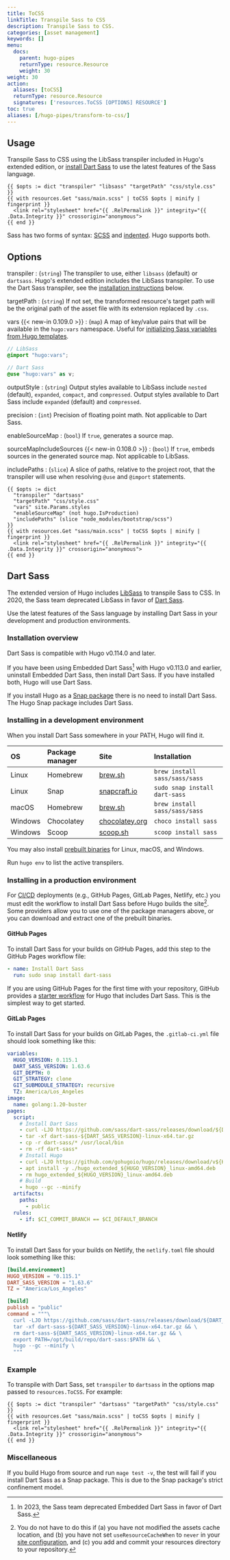 ```yaml
---
title: ToCSS
linkTitle: Transpile Sass to CSS
description: Transpile Sass to CSS.
categories: [asset management]
keywords: []
menu:
  docs:
    parent: hugo-pipes
    returnType: resource.Resource
    weight: 30
weight: 30
action:
  aliases: [toCSS]
  returnType: resource.Resource
  signatures: ['resources.ToCSS [OPTIONS] RESOURCE']
toc: true
aliases: [/hugo-pipes/transform-to-css/]
---
```


## Usage

Transpile Sass to CSS using the LibSass transpiler included in Hugo's extended edition, or [install Dart Sass](#dart-sass) to use the latest features of the Sass language.

```go-html-template
{{ $opts := dict "transpiler" "libsass" "targetPath" "css/style.css" }}
{{ with resources.Get "sass/main.scss" | toCSS $opts | minify | fingerprint }}
  <link rel="stylesheet" href="{{ .RelPermalink }}" integrity="{{ .Data.Integrity }}" crossorigin="anonymous">
{{ end }}
```

Sass has two forms of syntax: [SCSS] and [indented]. Hugo supports both.

[scss]: https://sass-lang.com/documentation/syntax#scss
[indented]: https://sass-lang.com/documentation/syntax#the-indented-syntax

## Options

transpiler
: (`string`) The transpiler to use, either `libsass` (default) or `dartsass`. Hugo's extended edition includes the LibSass transpiler. To use the Dart Sass transpiler, see the [installation instructions](#dart-sass) below.

targetPath
: (`string`) If not set, the transformed resource's target path will be the original path of the asset file with its extension replaced by `.css`.

vars {{< new-in 0.109.0 >}}
: (`map`) A map of key/value pairs that will be available in the `hugo:vars` namespace. Useful for [initializing Sass variables from Hugo templates](https://discourse.gohugo.io/t/42053/).

```scss
// LibSass
@import "hugo:vars";

// Dart Sass
@use "hugo:vars" as v;
```

outputStyle
: (`string`) Output styles available to LibSass include `nested` (default), `expanded`, `compact`, and `compressed`. Output styles available to Dart Sass include `expanded` (default) and `compressed`.

precision
: (`int`) Precision of floating point math. Not applicable to Dart Sass.

enableSourceMap
: (`bool`) If `true`, generates a source map.

sourceMapIncludeSources {{< new-in 0.108.0 >}}
: (`bool`) If `true`, embeds sources in the generated source map. Not applicable to LibSass.

includePaths
: (`slice`) A slice of paths, relative to the project root, that the transpiler will use when resolving `@use` and `@import` statements.

```go-html-template
{{ $opts := dict
  "transpiler" "dartsass"
  "targetPath" "css/style.css"
  "vars" site.Params.styles
  "enableSourceMap" (not hugo.IsProduction) 
  "includePaths" (slice "node_modules/bootstrap/scss")
}}
{{ with resources.Get "sass/main.scss" | toCSS $opts | minify | fingerprint }}
  <link rel="stylesheet" href="{{ .RelPermalink }}" integrity="{{ .Data.Integrity }}" crossorigin="anonymous">
{{ end }}
```

## Dart Sass

The extended version of Hugo includes [LibSass] to transpile Sass to CSS. In 2020, the Sass team deprecated LibSass in favor of [Dart Sass].

Use the latest features of the Sass language by installing Dart Sass in your development and production environments.

### Installation overview

Dart Sass is compatible with Hugo v0.114.0 and later.

If you have been using Embedded Dart Sass[^1] with Hugo v0.113.0 and earlier, uninstall Embedded Dart Sass, then install Dart Sass. If you have installed both, Hugo will use Dart Sass.

If you install Hugo as a [Snap package] there is no need to install Dart Sass. The Hugo Snap package includes Dart Sass.

[^1]: In 2023, the Sass team deprecated Embedded Dart Sass in favor of Dart Sass.

### Installing in a development environment

When you install Dart Sass somewhere in your PATH, Hugo will find it.

OS|Package manager|Site|Installation
:--|:--|:--|:--
Linux|Homebrew|[brew.sh]|`brew install sass/sass/sass`
Linux|Snap|[snapcraft.io]|`sudo snap install dart-sass`
macOS|Homebrew|[brew.sh]|`brew install sass/sass/sass`
Windows|Chocolatey|[chocolatey.org]|`choco install sass`
Windows|Scoop|[scoop.sh]|`scoop install sass`

You may also install [prebuilt binaries] for Linux, macOS, and Windows.

Run `hugo env` to list the active transpilers.

### Installing in a production environment

For [CI/CD] deployments (e.g., GitHub Pages, GitLab Pages, Netlify, etc.) you must edit the workflow to install Dart Sass before Hugo builds the site[^2]. Some providers allow you to use one of the package managers above, or you can download and extract one of the prebuilt binaries.

[^2]: You do not have to do this if (a) you have not modified the assets cache location, and (b) you have not set `useResourceCacheWhen` to `never` in your [site configuration], and (c) you add and commit your resources directory to your repository.

#### GitHub Pages

To install Dart Sass for your builds on GitHub Pages, add this step to the GitHub Pages workflow file:

```yaml
- name: Install Dart Sass
  run: sudo snap install dart-sass
```

If you are using GitHub Pages for the first time with your repository, GitHub provides a [starter workflow] for Hugo that includes Dart Sass. This is the simplest way to get started.

#### GitLab Pages

To install Dart Sass for your builds on GitLab Pages, the `.gitlab-ci.yml` file should look something like this:

```yaml
variables:
  HUGO_VERSION: 0.115.1
  DART_SASS_VERSION: 1.63.6
  GIT_DEPTH: 0
  GIT_STRATEGY: clone
  GIT_SUBMODULE_STRATEGY: recursive
  TZ: America/Los_Angeles
image:
  name: golang:1.20-buster
pages:
  script:
    # Install Dart Sass
    - curl -LJO https://github.com/sass/dart-sass/releases/download/${DART_SASS_VERSION}/dart-sass-${DART_SASS_VERSION}-linux-x64.tar.gz
    - tar -xf dart-sass-${DART_SASS_VERSION}-linux-x64.tar.gz
    - cp -r dart-sass/* /usr/local/bin
    - rm -rf dart-sass*
    # Install Hugo
    - curl -LJO https://github.com/gohugoio/hugo/releases/download/v${HUGO_VERSION}/hugo_extended_${HUGO_VERSION}_linux-amd64.deb
    - apt install -y ./hugo_extended_${HUGO_VERSION}_linux-amd64.deb
    - rm hugo_extended_${HUGO_VERSION}_linux-amd64.deb
    # Build
    - hugo --gc --minify
  artifacts:
    paths:
      - public
  rules:
    - if: $CI_COMMIT_BRANCH == $CI_DEFAULT_BRANCH
```

#### Netlify

To install Dart Sass for your builds on Netlify, the `netlify.toml` file should look something like this:

```toml
[build.environment]
HUGO_VERSION = "0.115.1"
DART_SASS_VERSION = "1.63.6"
TZ = "America/Los_Angeles"

[build]
publish = "public"
command = """\
  curl -LJO https://github.com/sass/dart-sass/releases/download/${DART_SASS_VERSION}/dart-sass-${DART_SASS_VERSION}-linux-x64.tar.gz && \
  tar -xf dart-sass-${DART_SASS_VERSION}-linux-x64.tar.gz && \
  rm dart-sass-${DART_SASS_VERSION}-linux-x64.tar.gz && \
  export PATH=/opt/build/repo/dart-sass:$PATH && \
  hugo --gc --minify \
  """
```

### Example

To transpile with Dart Sass, set `transpiler` to `dartsass` in the options map passed to `resources.ToCSS`. For example:

```go-html-template
{{ $opts := dict "transpiler" "dartsass" "targetPath" "css/style.css" }}
{{ with resources.Get "sass/main.scss" | toCSS $opts | minify | fingerprint }}
  <link rel="stylesheet" href="{{ .RelPermalink }}" integrity="{{ .Data.Integrity }}" crossorigin="anonymous">
{{ end }}
```

### Miscellaneous

If you build Hugo from source and run `mage test -v`, the test will fail if you install Dart Sass as a Snap package. This is due to the Snap package's strict confinement model.

[brew.sh]: https://brew.sh/
[chocolatey.org]: https://community.chocolatey.org/packages/sass
[ci/cd]: https://en.wikipedia.org/wiki/CI/CD
[dart sass]: https://sass-lang.com/dart-sass
[libsass]: https://sass-lang.com/libsass
[prebuilt binaries]: https://github.com/sass/dart-sass/releases/latest
[scoop.sh]: https://scoop.sh/#/apps?q=sass
[site configuration]: /getting-started/configuration/#configure-build
[snap package]: /installation/linux/#snap
[snapcraft.io]: https://snapcraft.io/dart-sass
[starter workflow]: https://github.com/actions/starter-workflows/blob/main/pages/hugo.yml
